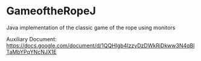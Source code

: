 # GameoftheRopeJ
Java implementation of the classic game of the rope using monitors

Auxiliary Document:
https://docs.google.com/document/d/1QQHIgb4IzzyDzDWkRiDkww3N4qBlTaMbYPqYNcNJX1E

